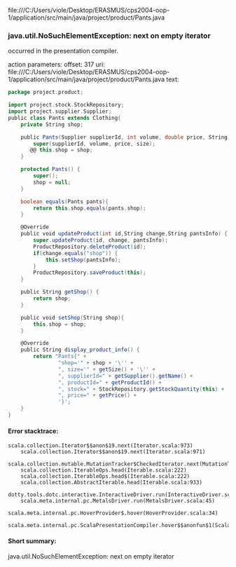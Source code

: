 file:///C:/Users/viole/Desktop/ERASMUS/cps2004-oop-1/application/src/main/java/project/product/Pants.java
### java.util.NoSuchElementException: next on empty iterator

occurred in the presentation compiler.

action parameters:
offset: 317
uri: file:///C:/Users/viole/Desktop/ERASMUS/cps2004-oop-1/application/src/main/java/project/product/Pants.java
text:
```scala
package project.product;

import project.stock.StockRepository;
import project.supplier.Supplier;
public class Pants extends Clothing{
    private String shop;

    public Pants(Supplier supplierId, int volume, double price, String size, String shop) {
        super(supplierId, volume, price, size);
       @@ this.shop = shop;
    }

    protected Pants() {
        super();
        shop = null;
    }

    boolean equals(Pants pants){
        return this.shop.equals(pants.shop);
    }

    @Override
    public void updateProduct(int id,String change,String pantsInfo) {
        super.updateProduct(id, change, pantsInfo);
        ProductRepository.deleteProduct(id);
        if(change.equals("shop")) {
            this.setShop(pantsInfo);
        }
        ProductRepository.saveProduct(this);
    }

    public String getShop() {
        return shop;
    }

    public void setShop(String shop){
        this.shop = shop;
    }

    @Override
    public String display_product_info() {
        return "Pants{" +
                "shop='" + shop + '\'' +
                ", size='" + getSize() + '\'' +
                ", supplierId=" + getSupplier().getName() +
                ", productId=" + getProductId() +
                ", stock=" + StockRepository.getStockQuantity(this) +
                ", price=" + getPrice() + 
                '}';
    }
}

```



#### Error stacktrace:

```
scala.collection.Iterator$$anon$19.next(Iterator.scala:973)
	scala.collection.Iterator$$anon$19.next(Iterator.scala:971)
	scala.collection.mutable.MutationTracker$CheckedIterator.next(MutationTracker.scala:76)
	scala.collection.IterableOps.head(Iterable.scala:222)
	scala.collection.IterableOps.head$(Iterable.scala:222)
	scala.collection.AbstractIterable.head(Iterable.scala:933)
	dotty.tools.dotc.interactive.InteractiveDriver.run(InteractiveDriver.scala:168)
	scala.meta.internal.pc.MetalsDriver.run(MetalsDriver.scala:45)
	scala.meta.internal.pc.HoverProvider$.hover(HoverProvider.scala:34)
	scala.meta.internal.pc.ScalaPresentationCompiler.hover$$anonfun$1(ScalaPresentationCompiler.scala:342)
```
#### Short summary: 

java.util.NoSuchElementException: next on empty iterator